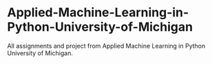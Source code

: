 # Applied-Machine-Learning-in-Python-University-of-Michigan
All assignments and project from Applied Machine Learning in Python University of Michigan.
